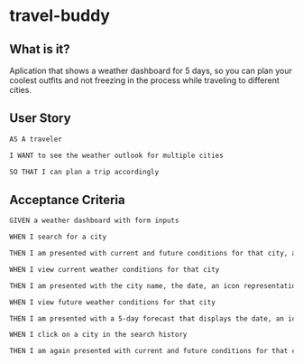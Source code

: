 # travel-buddy

## What is it?

Aplication that shows a weather dashboard for 5 days, so you can plan your coolest outfits and not freezing in the process while traveling to different cities. 

## User Story

```md
AS A traveler

I WANT to see the weather outlook for multiple cities

SO THAT I can plan a trip accordingly
```

## Acceptance Criteria

```md
GIVEN a weather dashboard with form inputs

WHEN I search for a city

THEN I am presented with current and future conditions for that city, and that city is added to the search history

WHEN I view current weather conditions for that city

THEN I am presented with the city name, the date, an icon representation of weather conditions, a description of the weather for the icon's alt tag, the temperature, the humidity, and the wind speed

WHEN I view future weather conditions for that city

THEN I am presented with a 5-day forecast that displays the date, an icon representation of weather conditions, the temperature, the wind speed, and the humidity

WHEN I click on a city in the search history

THEN I am again presented with current and future conditions for that city
```